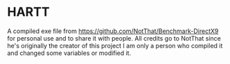 # HARTT
A compiled exe file from https://github.com/NotThat/Benchmark-DirectX9 for personal use and to share it with people. All credits go to NotThat since he's originally the creator of this project I am only a person who compiled it and changed some variables or modified it.
